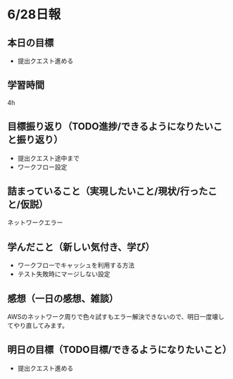 # 6/28日報
## 本日の目標
- 提出クエスト進める
## 学習時間
4h
## 目標振り返り（TODO進捗/できるようになりたいこと振り返り）
- 提出クエスト途中まで
- ワークフロー設定
## 詰まっていること（実現したいこと/現状/行ったこと/仮説）
ネットワークエラー
## 学んだこと（新しい気付き、学び）
- ワークフローでキャッシュを利用する方法
- テスト失敗時にマージしない設定
## 感想（一日の感想、雑談）
AWSのネットワーク周りで色々試すもエラー解決できないので、明日一度壊してやり直してみます。
## 明日の目標（TODO目標/できるようになりたいこと）
- 提出クエスト進める
